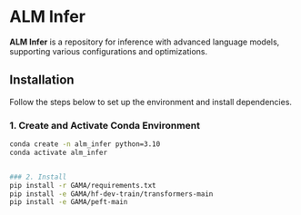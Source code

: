 # ALM Infer

**ALM Infer** is a repository for inference with advanced language models, supporting various configurations and optimizations.

## Installation

Follow the steps below to set up the environment and install dependencies.

### 1. Create and Activate Conda Environment

```bash
conda create -n alm_infer python=3.10
conda activate alm_infer


### 2. Install
pip install -r GAMA/requirements.txt
pip install -e GAMA/hf-dev-train/transformers-main
pip install -e GAMA/peft-main
